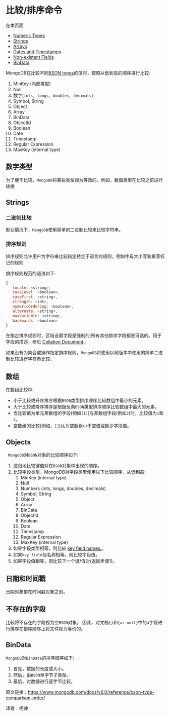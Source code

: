 #  比较/排序命令

在本页面

* [Numeric Types](https://docs.mongodb.com/manual/reference/bson-type-comparison-order/numeric-types)
* [Strings](https://docs.mongodb.com/manual/reference/bson-type-comparison-order/strings)
* [Arrays](https://docs.mongodb.com/manual/reference/bson-type-comparison-order/arrays)
* [Dates and Timestamps](https://docs.mongodb.com/manual/reference/bson-type-comparison-order/dates-and-timestamps)
* [Non-existent Fields](https://docs.mongodb.com/manual/reference/bson-type-comparison-order/non-existent-fields)
* [BinData](https://docs.mongodb.com/manual/reference/bson-type-comparison-order/bindata)

 MongoDB在比较不同[BSON types](https://www.mongodb.com/docs/v6.0/reference/bson-types/#std-label-bson-types)的值时，按照从低到高的顺序进行比较:

1. MinKey (内部类型)
2. Null
3.  数字(`ints, longs, doubles, decimals`)
4. Symbol, String
5. Object
6. Array
7. BinData
8. ObjectId
9. Boolean
10. Date
11. Timestamp
12. Regular Expression
13. MaxKey (internal type)

 

## 数字类型

为了便于比较，`MongoDB`将某些类型视为等效的。例如，数值类型在比较之前进行转换



## Strings

### 二进制比较

默认情况下，`MongoDB`使用简单的二进制比较来比较字符串。

### 排序规则

排序规则允许用户为字符串比较指定特定于语言的规则，例如字母大小写和重音标记的规则

排序规则规范的语法如下:

```javascript
{
   locale: <string>,
   caseLevel: <boolean>,
   caseFirst: <string>,
   strength: <int>,
   numericOrdering: <boolean>,
   alternate: <string>,
   maxVariable: <string>,
   backwards: <boolean>
}
```

 在指定排序规则时，区域设置字段是强制的;所有其他排序字段都是可选的。用于字段的描述，参见 [Collation Document.](https://www.mongodb.com/docs/v6.0/reference/collation/#std-label-collation-document-fields)。

 如果没有为集合或操作指定排序规则，`MongoDB`将使用以前版本中使用的简单二进制比较进行字符串比较。



## 数组

在数组比较中:

- 小于比较或升序排序根据`BSON`类型排序顺序比较数组中最小的元素。
- 大于比较或降序排序是根据反向`BSON`类型排序顺序比较数组中最大的元素。
- 当比较值为单元素数组的字段(例如`[1]`)与非数组字段(例如`2`)时，比较值为`1`和`2`。
- 空数组的比较(例如，`[]`)认为空数组小于空值或缺少字段值。



## Objects

` MongoDB`对`BSON`对象的比较顺序如下:

1.  递归地比较键值对在`BSON`对象中出现的顺序。
2. 比较字段类型。MongoDB对字段类型使用以下比较顺序，从低到高:
   1. MinKey (internal type)
   2. Null
   3. Numbers (ints, longs, doubles, decimals)
   4. Symbol, String
   5. Object
   6. Array
   7. BinData
   8. ObjectId
   9. Boolean
   10. Date
   11. Timestamp
   12. Regular Expression
   13. MaxKey (internal type)
3. 如果字段类型相等，则比较 [key field names.](https://www.mongodb.com/docs/v6.0/core/document/#std-label-document-field-names)。
4.  如果`key field`段名称相等，则比较字段值。
5.  如果字段值相等，则比较下一个键/值对(返回步骤1)。



## 日期和时间戳

日期对象排在时间戳对象之前。



##  不存在的字段

比较将不存在的字段视为空`BSON`对象。 因此，对文档`{}`和`{a: null}`中的`a`字段进行排序在排序顺序上将文件视为等价的。



## BinData

`MongoDB`对`BinData`的排序顺序如下:

1. 首先，数据的长度或大小。
2.  然后，由`BSON`单字节子类型。
3.  最后，对数据进行逐字节比较。



原文链接：https://www.mongodb.com/docs/v6.0/reference/bson-type-comparison-order/

译者：杨帅

